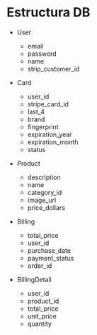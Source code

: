 # Estructura DB

* User
    - email
    - password
    - name
    - strip_customer_id

* Card
    - user_id
    - stripe_card_id
    - last_4
    - brand
    - fingerprint
    - expiration_year
    - expiration_month
    - status

* Product
    - description
    - name
    - category_id
    - image_url
    - price_dollars

* Billing
    - total_price
    - user_id
    - purchase_date
    - payment_status
    - order_id

* BillingDetail
    - user_id
    - product_id
    - total_price
    - unit_price
    - quantity
